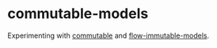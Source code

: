 # commutable-models

Experimenting with [commutable](https://github.com/nteract/commutable) and [flow-immutable-models](https://github.com/pbomb/flow-immutable-models).
